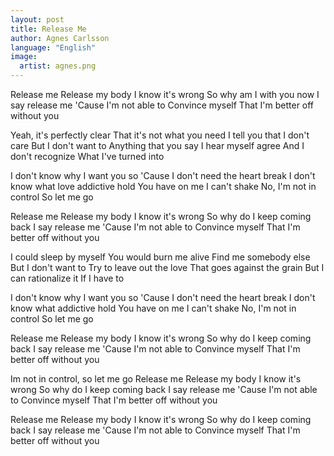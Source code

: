 ```yaml
---
layout: post
title: Release Me
author: Agnes Carlsson
language: "English"
image:
  artist: agnes.png
---
```

Release me
Release my body
I know it's wrong
So why am I with you now
I say release me
'Cause I'm not able to
Convince myself
That I'm better off without you

Yeah, it's perfectly clear
That it's not what you need
I tell you that I don't care
But I don't want to
Anything that you say
I hear myself agree
And I don't recognize
What I've turned into

I don't know why I want you so
'Cause I don't need the heart break
I don't know what love addictive hold
You have on me I can't shake
No, I'm not in control
So let me go

Release me
Release my body
I know it's wrong
So why do I keep coming back
I say release me
'Cause I'm not able to
Convince myself
That I'm better off without you

I could sleep by myself
You would burn me alive
Find me somebody else
But I don't want to
Try to leave out the love
That goes against the grain
But I can rationalize it
If I have to

I don't know why I want you so
'Cause I don't need the heart break
I don't know what addictive hold
You have on me I can't shake
No, I'm not in control
So let me go

Release me
Release my body
I know it's wrong
So why do I keep coming back
I say release me
'Cause I'm not able to
Convince myself
That I'm better off without you

Im not in control, so let me go
Release me
Release my body
I know it's wrong
So why do I keep coming back
I say release me
'Cause I'm not able to
Convince myself
That I'm better off without you

Release me
Release my body
I know it's wrong
So why do I keep coming back
I say release me
'Cause I'm not able to
Convince myself
That I'm better off without you
